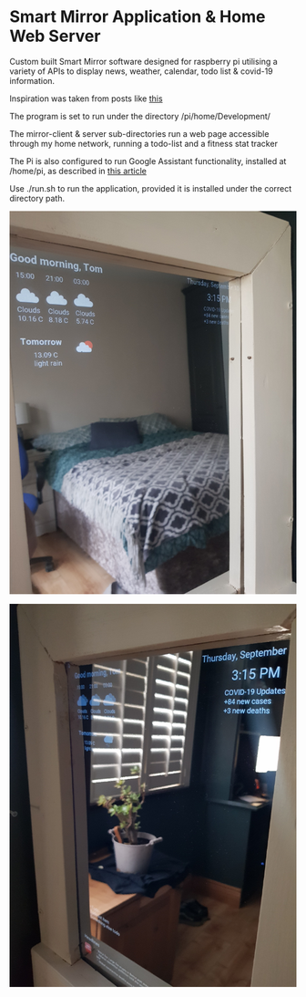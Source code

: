 # Smart Mirror Application & Home Web Server

Custom built Smart Mirror software designed for raspberry pi utilising a variety of APIs to display news, weather, calendar, todo list & covid-19 information.

Inspiration was taken from posts like [this](https://www.instructables.com/How-to-Build-a-Raspberry-Pi-Smart-Mirror/) 

The program is set to run under the directory /pi/home/Development/

The mirror-client & server sub-directories run a web page accessible through my home network, running a todo-list and a fitness stat tracker

The Pi is also configured to run Google Assistant functionality, installed at /home/pi, as described in [this article](https://medium.com/@kevalpatel2106/turn-your-raspberry-pi-into-homemade-google-home-9e29ad220075)

Use ./run.sh to run the application, provided it is installed under the correct directory path.

![](https://github.com/thomaskelly97/SmartMirror/blob/master/resources/mirror_left.jpg)

![](https://github.com/thomaskelly97/SmartMirror/blob/master/resources/mirror_right.jpg)

